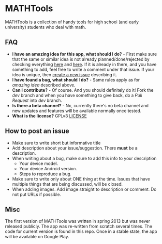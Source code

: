 # MATHTools
MATHTools is a collection of handy tools for high school (and early university) students who deal with math.

## FAQ
- **I have an amazing idea for this app, what should I do?** - First make sure that the same or similar idea is not already planned/done/rejected by checking everything [here](https://github.com/aminb/mathtools/issues?state=open) and [here](https://github.com/aminb/mathtools/issues?page=1&state=closed). If it is already in there, and you have something to add, feel free to write a comment under that issue. If your idea is unique, then [create a new issue](https://github.com/aminb/mathtools/issues/new) describing it.
- **I have found a bug, what should I do?** - Same rules apply as for *amazing idea* described above.
- **Can I contribute?** - Of course. And you should definitely do it! Fork the *dev* branch and when you have something to give back, do a *Pull Request* into *dev* branch.
- **Is there a beta channel?** - No, currently there's no beta channel and new updates and features will be available normally once tested.
- **What is the license?** GPLv3 [LICENSE](LICENSE)

## How to post an issue
- Make sure to write short but informative title
- Add description about your issue/suggestion. There **must** be a description.
- When writing about a bug, make sure to add this info to your description
  - Your device model.
  - Your device Android version.
  - Steps to reproduce a bug.
- Make sure to write only about ONE thing at the time. Issues that have multiple things that are being discussed, will be closed.
- When adding images. Add image straight to description or comment. Do not put URLs if possible.

## Misc
The first version of MATHTools was written in spring 2013 but was never released publicly. The app was re-written from scratch several times. The code for current version is found in this repo. Once in a stable state, the app will be available on Google Play.
